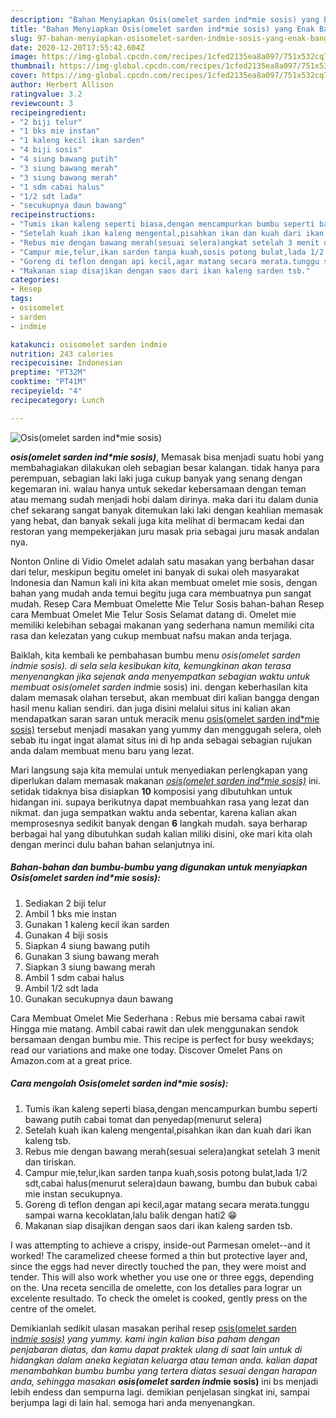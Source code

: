 ```yaml
---
description: "Bahan Menyiapkan Osis(omelet sarden ind*mie sosis) yang Enak Banget"
title: "Bahan Menyiapkan Osis(omelet sarden ind*mie sosis) yang Enak Banget"
slug: 97-bahan-menyiapkan-osisomelet-sarden-indmie-sosis-yang-enak-banget
date: 2020-12-20T17:55:42.604Z
image: https://img-global.cpcdn.com/recipes/1cfed2135ea8a097/751x532cq70/osisomelet-sarden-indmie-sosis-foto-resep-utama.jpg
thumbnail: https://img-global.cpcdn.com/recipes/1cfed2135ea8a097/751x532cq70/osisomelet-sarden-indmie-sosis-foto-resep-utama.jpg
cover: https://img-global.cpcdn.com/recipes/1cfed2135ea8a097/751x532cq70/osisomelet-sarden-indmie-sosis-foto-resep-utama.jpg
author: Herbert Allison
ratingvalue: 3.2
reviewcount: 3
recipeingredient:
- "2 biji telur"
- "1 bks mie instan"
- "1 kaleng kecil ikan sarden"
- "4 biji sosis"
- "4 siung bawang putih"
- "3 siung bawang merah"
- "3 siung bawang merah"
- "1 sdm cabai halus"
- "1/2 sdt lada"
- "secukupnya daun bawang"
recipeinstructions:
- "Tumis ikan kaleng seperti biasa,dengan mencampurkan bumbu seperti bawang putih cabai tomat dan penyedap(menurut selera)"
- "Setelah kuah ikan kaleng mengental,pisahkan ikan dan kuah dari ikan kaleng tsb."
- "Rebus mie dengan bawang merah(sesuai selera)angkat setelah 3 menit dan tiriskan."
- "Campur mie,telur,ikan sarden tanpa kuah,sosis potong bulat,lada 1/2 sdt,cabai halus(menurut selera)daun bawang, bumbu dan bubuk cabai mie instan secukupnya."
- "Goreng di teflon dengan api kecil,agar matang secara merata.tunggu sampai warna kecoklatan,lalu balik dengan hati2 😁"
- "Makanan siap disajikan dengan saos dari ikan kaleng sarden tsb."
categories:
- Resep
tags:
- osisomelet
- sarden
- indmie

katakunci: osisomelet sarden indmie 
nutrition: 243 calories
recipecuisine: Indonesian
preptime: "PT32M"
cooktime: "PT41M"
recipeyield: "4"
recipecategory: Lunch

---
```



![Osis(omelet sarden ind*mie sosis)](https://img-global.cpcdn.com/recipes/1cfed2135ea8a097/751x532cq70/osisomelet-sarden-indmie-sosis-foto-resep-utama.jpg)

<b><i>osis(omelet sarden ind*mie sosis)</i></b>, Memasak bisa menjadi suatu hobi yang membahagiakan dilakukan oleh sebagian besar kalangan. tidak hanya para perempuan, sebagian laki laki juga cukup banyak yang senang dengan kegemaran ini. walau hanya untuk sekedar kebersamaan dengan teman atau memang sudah menjadi hobi dalam dirinya. maka dari itu dalam dunia chef sekarang sangat banyak ditemukan laki laki dengan keahlian memasak yang hebat, dan banyak sekali juga kita melihat di bermacam kedai dan restoran yang mempekerjakan juru masak pria sebagai juru masak andalan nya.

Nonton Online di Vidio Omelet adalah satu masakan yang berbahan dasar dari telur, meskipun begitu omelet ini banyak di sukai oleh masyarakat Indonesia dan Namun kali ini kita akan membuat omelet mie sosis, dengan bahan yang mudah anda temui begitu juga cara membuatnya pun sangat mudah. Resep Cara Membuat Omelette Mie Telur Sosis bahan-bahan Resep cara Membuat Omelet Mie Telur Sosis Selamat datang di. Omelet mie memiliki kelebihan sebagai makanan yang sederhana namun memiliki cita rasa dan kelezatan yang cukup membuat nafsu makan anda terjaga.

Baiklah, kita kembali ke pembahasan bumbu menu <i>osis(omelet sarden ind*mie sosis)</i>. di sela sela kesibukan kita, kemungkinan akan terasa menyenangkan jika sejenak anda menyempatkan sebagian waktu untuk membuat osis(omelet sarden ind*mie sosis) ini. dengan keberhasilan kita dalam memasak olahan tersebut, akan membuat diri kalian bangga dengan hasil menu kalian sendiri. dan juga disini melalui situs ini kalian akan mendapatkan saran saran untuk meracik menu <u>osis(omelet sarden ind*mie sosis)</u> tersebut menjadi masakan yang yummy dan menggugah selera, oleh sebab itu ingat ingat alamat situs ini di hp anda sebagai sebagian rujukan anda dalam membuat menu baru yang lezat.


Mari langsung saja kita memulai untuk menyediakan perlengkapan yang diperlukan dalam memasak makanan <u><i>osis(omelet sarden ind*mie sosis)</i></u> ini. setidak tidaknya bisa disiapkan <b>10</b> komposisi yang dibutuhkan untuk hidangan ini. supaya berikutnya dapat membuahkan rasa yang lezat dan nikmat. dan juga sempatkan waktu anda sebentar, karena kalian akan memprosesnya sedikit banyak dengan <b>6</b> langkah mudah. saya berharap berbagai hal yang dibutuhkan sudah kalian miliki disini, oke mari kita olah dengan merinci dulu bahan bahan selanjutnya ini.

<!--inarticleads1-->

##### Bahan-bahan dan bumbu-bumbu yang digunakan untuk menyiapkan Osis(omelet sarden ind*mie sosis):

1. Sediakan 2 biji telur
1. Ambil 1 bks mie instan
1. Gunakan 1 kaleng kecil ikan sarden
1. Gunakan 4 biji sosis
1. Siapkan 4 siung bawang putih
1. Gunakan 3 siung bawang merah
1. Siapkan 3 siung bawang merah
1. Ambil 1 sdm cabai halus
1. Ambil 1/2 sdt lada
1. Gunakan secukupnya daun bawang


Cara Membuat Omelet Mie Sederhana : Rebus mie bersama cabai rawit Hingga mie matang. Ambil cabai rawit dan ulek menggunakan sendok bersamaan dengan bumbu mie. This recipe is perfect for busy weekdays; read our variations and make one today. Discover Omelet Pans on Amazon.com at a great price. 

<!--inarticleads2-->

##### Cara mengolah Osis(omelet sarden ind*mie sosis):

1. Tumis ikan kaleng seperti biasa,dengan mencampurkan bumbu seperti bawang putih cabai tomat dan penyedap(menurut selera)
1. Setelah kuah ikan kaleng mengental,pisahkan ikan dan kuah dari ikan kaleng tsb.
1. Rebus mie dengan bawang merah(sesuai selera)angkat setelah 3 menit dan tiriskan.
1. Campur mie,telur,ikan sarden tanpa kuah,sosis potong bulat,lada 1/2 sdt,cabai halus(menurut selera)daun bawang, bumbu dan bubuk cabai mie instan secukupnya.
1. Goreng di teflon dengan api kecil,agar matang secara merata.tunggu sampai warna kecoklatan,lalu balik dengan hati2 😁
1. Makanan siap disajikan dengan saos dari ikan kaleng sarden tsb.


I was attempting to achieve a crispy, inside-out Parmesan omelet--and it worked! The caramelized cheese formed a thin but protective layer and, since the eggs had never directly touched the pan, they were moist and tender. This will also work whether you use one or three eggs, depending on the. Una receta sencilla de omelette, con los detalles para lograr un excelente resultado. To check the omelet is cooked, gently press on the centre of the omelet. 

Demikianlah sedikit ulasan masakan perihal resep <u>osis(omelet sarden ind*mie sosis)</u> yang yummy. kami ingin kalian bisa paham dengan penjabaran diatas, dan kamu dapat praktek ulang di saat lain untuk di hidangkan dalam aneka kegiatan keluarga atau teman anda. kalian dapat menambahkan bumbu bumbu yang tertera diatas sesuai dengan harapan anda, sehingga masakan <b>osis(omelet sarden ind*mie sosis)</b> ini bs menjadi lebih endess dan sempurna lagi. demikian penjelasan singkat ini, sampai berjumpa lagi di lain hal. semoga hari anda menyenangkan.
